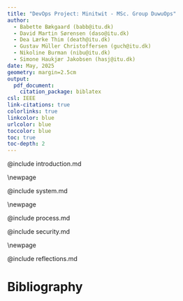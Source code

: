 ```yaml
---
title: "DevOps Project: Minitwit - MSc. Group DuwuOps"
author: 
  - Babette Bækgaard (babb@itu.dk)
  - David Martin Sørensen (daso@itu.dk)
  - Dea Lærke Thim (death@itu.dk)
  - Gustav Müller Christoffersen (guch@itu.dk)
  - Nikoline Burman (nibu@itu.dk)
  - Simone Haukjær Jakobsen (hasj@itu.dk)
date: May, 2025
geometry: margin=2.5cm
output:
  pdf_document:
    citation_package: biblatex
csl: IEEE
link-citations: true
colorlinks: true
linkcolor: blue
urlcolor: blue
toccolor: blue
toc: true
toc-depth: 2
---
```


@include introduction.md

\newpage

@include system.md

\newpage

@include process.md

@include security.md

\newpage

@include reflections.md

# Bibliography